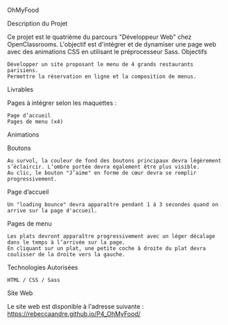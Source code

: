 OhMyFood

Description du Projet

Ce projet est le quatrième du parcours "Développeur Web" chez OpenClassrooms. L'objectif est d'intégrer et de dynamiser une page web avec des animations CSS en utilisant le préprocesseur Sass.
Objectifs

    Développer un site proposant le menu de 4 grands restaurants parisiens.
    Permettre la réservation en ligne et la composition de menus.

Livrables

Pages à intégrer selon les maquettes :

    Page d’accueil
    Pages de menu (x4)

Animations

Boutons

    Au survol, la couleur de fond des boutons principaux devra légèrement s’éclaircir. L’ombre portée devra également être plus visible.
    Au clic, le bouton "J’aime" en forme de cœur devra se remplir progressivement.

Page d’accueil

    Un "loading bounce" devra apparaître pendant 1 à 3 secondes quand on arrive sur la page d'accueil.

Pages de menu

    Les plats devront apparaître progressivement avec un léger décalage dans le temps à l’arrivée sur la page.
    En cliquant sur un plat, une petite coche à droite du plat devra coulisser de la droite vers la gauche.

Technologies Autorisées

    HTML / CSS / Sass

Site Web

Le site web est disponible à l'adresse suivante : https://rebeccaandre.github.io/P4_OhMyFood/
